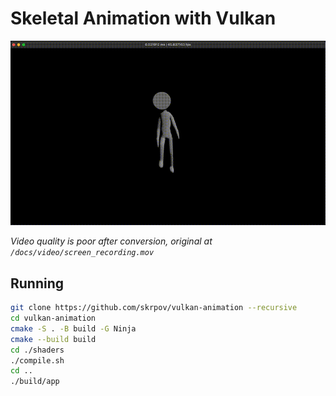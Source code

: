 # Skeletal Animation with Vulkan

[![Watch the video](./docs/video/screen_recording.gif)](./docs/video/screen_recording.mov)

*Video quality is poor after conversion, original at `/docs/video/screen_recording.mov`*

## Running
```sh
git clone https://github.com/skrpov/vulkan-animation --recursive
cd vulkan-animation
cmake -S . -B build -G Ninja
cmake --build build
cd ./shaders
./compile.sh
cd ..
./build/app
```
